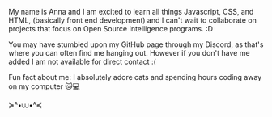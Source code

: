 My name is Anna and I am excited to learn all things Javascript, CSS, and HTML, (basically front end development) and I can't wait to collaborate on projects that focus on Open Source Intelligence programs. :D 

You may have stumbled upon my GitHub page through my Discord, as that's where you can often find me hanging out. However if you don't have me added I am not available for direct contact :(

Fun fact about me: I absolutely adore cats and spending hours coding away on my computer 🐱💻

≽^•⩊•^≼
<!---
JavaAnna/JavaAnna is a ✨ special ✨ repository because its `README.md` (this file) appears on your GitHub profile.
You can click the Preview link to take a look at your changes.
--->
